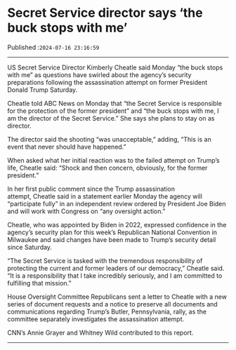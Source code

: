# Secret Service director says ‘the buck stops with me’

Published :`2024-07-16 23:16:59`

---

US Secret Service Director Kimberly Cheatle said Monday “the buck stops with me” as questions have swirled about the agency’s security preparations following the assassination attempt on former President Donald Trump Saturday.

Cheatle told ABC News on Monday that “the Secret Service is responsible for the protection of the former president” and “the buck stops with me, I am the director of the Secret Service.” She says she plans to stay on as director.

The director said the shooting “was unacceptable,” adding, “This is an event that never should have happened.”

When asked what her initial reaction was to the failed attempt on Trump’s life, Cheatle said: “Shock and then concern, obviously, for the former president.”

In her first public comment since the Trump assassination attempt, Cheatle said in a statement earlier Monday the agency will “participate fully” in an independent review ordered by President Joe Biden and will work with Congress on “any oversight action.”

Cheatle, who was appointed by Biden in 2022, expressed confidence in the agency’s security plan for this week’s Republican National Convention in Milwaukee and said changes have been made to Trump’s security detail since Saturday.

“The Secret Service is tasked with the tremendous responsibility of protecting the current and former leaders of our democracy,” Cheatle said. “It is a responsibility that I take incredibly seriously, and I am committed to fulfilling that mission.”

House Oversight Committee Republicans sent a letter to Cheatle with a new series of document requests and a notice to preserve all documents and communications regarding Trump’s Butler, Pennsylvania, rally, as the committee separately investigates the assassination attempt.

CNN’s Annie Grayer and Whitney Wild contributed to this report.

---

